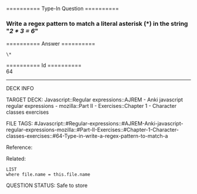 ========== Type-In Question ==========

###  Write a regex pattern to match a literal asterisk (\*) in the string "_2 \* 3 = 6_"  

========== Answer ==========  

`\*`

========== Id ==========  
64

---

DECK INFO

TARGET DECK: Javascript::Regular expressions::AJREM - Anki javascript regular expressions - mozilla::Part II - Exercises::Chapter 1 - Character classes exercises

FILE TAGS: #Javascript::#Regular-expressions::#AJREM-Anki-javascript-regular-expressions-mozilla::#Part-II-Exercises::#Chapter-1-Character-classes-exercises::#64-Type-in-write-a-regex-pattern-to-match-a

Reference:

Related:

```dataview
LIST
where file.name = this.file.name
```


QUESTION STATUS: Safe to store
